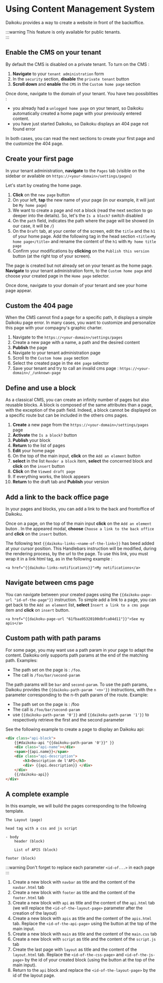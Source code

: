 # Using Content Management System

Daikoku provides a way to create a website in front of the backoffice. 

:::warning
This feature is only available for public tenants.   
:::

## Enable the CMS on your tenant

By default the CMS is disabled on a private tenant. To turn on the CMS :

1. **Navigate** to your `tenant administration` form
2. In the `security` section, **disable** the `private tenant` button
3. **Scroll down** and **enable** the `CMS` in the `Custom home page` section

Once done, navigate to the domain of your tenant. You have two possiblities :

- you already had a `unlogged home page` on your tenant, so Daikoku automatically created a home page with your previously entered content.
- you have just started Daikoku, so Daikoku displays an 404 page not found error

In both cases, you can read the next sections to create your first page and the customize the 404 page.

## Create your first page

In your tenant administration, **navigate** to the `Pages` tab (visible on the sidebar or available on `https://<your-domain>/settings/pages`)

Let's start by creating the home page.

1. **Click** on the `new page` button
2. On your left, **tap** the new name of your page (in our example, it will just be `My home page`)
3. We want to create a page and not a block (read the next section to go deeper into the details). So, let's the `Is a block?` switch disabled
4. On the `path` field, indicates the path where the page will be showed (in our case, it will be `/`)
5. On the `Draft` tab, at your center of the screen, edit the `title` and the `h1` of your home page. Add the following tag in the head section `<title>My home page</title>` and rename the content of the `h1` with `My home title page`
6. Confirm your modifications by **clicking** on the `Publish this version` button (at the right top of your screen).

The page is created but not already set on your tenant as the home page. **Navigate** to your tenant administration form, to the `Custom home page` and choose your created page in the `Home page` selector.

Once done, navigate to your domain of your tenant and see your home page appear.

## Custom the 404 page

When the CMS cannot find a page for a specific path, it displays a simple Daikoku page error. In many cases, you want to customize and personalize this page with your compagny's graphic charter.

1. Navigate to the `https://<your-domain>/settings/pages`
2. Create a new page with a name, a path and the desired content 
3. **Publish** the page
4. Navigate to your tenant administration page
5. Scroll to the `Custom home page` section
6. Select the created page in the `404 page` selector
7. Save your tenant and try to call an invalid cms page : `https://<your-domain>/_/unknown-page`

## Define and use a block

As a classical CMS, you can create an infinity number of pages but also reusable blocks. A block is composed of the same attributes than a page, with the exception of the path field. Indeed, a block cannot be displayed on a specific route but can be included in the others cms pages.

1. **Create** a new page from the `https://<your-domain>/settings/pages` page
2. **Activate** the `Is a block?` button
3. **Publish** your block
4. **Return** to the list of pages
5. **Edit** your home page
6. On the top of the main input, **click** on the `Add an element` button
7. **select** in the list `Render a block` item, **select** the concerned block and **click** on the `insert` button
8. **Click** on the `Viewed draft page`
9. If everything works, the block appears
10. **Return** to the draft tab and **Publish** your version

## Add a link to the back office page

In your pages and blocks, you can add a link to the back and frontoffice of Daikoku. 

Once on a page, on the top of the main input **click** on the `Add an element` buton . In the appeared modal, **choose** `Choose a link to the back office` and **click** on the `insert` button.

The following text `{{daikoku-links-<name-of-the-link>}}` has beed added at your cursor position. This Handlebars instruction will be modified, during the rendering process, by the url to the page. To use this link, you must wrap it in a link html tag, as in the following example :

```
<a href="{{daikoku-links-notifications}}">My notifications</a>
```

## Navigate between cms page

You can navigate between your created pages using the `{{daikoku-page-url "id-of-the-page"}}` instruction. To simple add a link to a page, you can get back to the `Add an element` list, **select** `Insert a link to a cms page` item and **click** on `insert` button.

```
<a href="{{daikoku-page-url "61fbaa95320100dbfca04d11"}}">See my apis</a>
```

## Custom path with path params

For some page, you may want use a path param in your page to adapt the content. Daikoku only supports path params at the end of the matching path. Examples:

* The path set on the page is : `/foo`. 
* The call is `/foo/bar/second-param`
  
The path params will be `bar` and `second-param`. To use the path params, Daikoku provides the `{{daikoku-path-param '<n>'}}` instructions, with the `n` parameter corresponding to the n-th path param of the route. Example:

* The path set on the page is : /foo
* The call is `/foo/bar/second-param`
* use `{{daikoku-path-param '0'}}` and `{{daikoku-path-param '1'}}` to respectively retrieve the first and the second parameter

See the following example to create a page to display an Daikoku api:

```html
<div class="api-block">
    {{#daikoku-api "{{daikoku-path-param '0'}}" }}
    <div class="api-name"></div>
    <span>{{api.name}}</span>
    <div class="api-description">
        <h3>Description de l'API</h3>
        <div> {{api.description}} </div>
    </div>
    {{/daikoku-api}}
</div>
```

## A complete example

In this example, we will build the pages corresponding to the following template.

```
The Layout (page)

head tag with a css and js script

- body
    header (block)

    List of APIS (block)

footer (block)
```

:::warning
Don't forget to replace each parameter `<id-of...>` in each page
:::

1. Create a new block with `navbar` as title and the content of the `navbar.html` tab
2. Create a new block with `footer` as title and the content of the `footer.html` tab
3. Create a new block with `api` as title and the content of the `api.html` tab (we will replace the `<id-of-the-layout-page>` parameter after the creation of the layout)
4. Create a new block with `apis` as title and the content of the `apis.html` tab. Replace the `<id-of-the-api-page>` using the button at the top of the main input.
5. Create a new block with `main` as title and the content of the `main.css` tab
6. Create a new block with `script` as title and the content of the `script.js` tab
7. Create the last page with `layout` as title and the content of the `layout.html` tab. Replace the `<id-of-the-css-page>` and `<id-of-the-js-page>` by the id of your created block (using the button at the top of the main input). 
8. Return to the `api` block and replace the `<id-of-the-layout-page>` by the id of the layout page.

<!-- navbar.html
:   @@snip [navbar.html](./snippets/navbar.html) 

footer.html
:   @@snip [footer.html](./snippets/footer.html) 

api.html
:   @@snip [api.html](./snippets/api.html) 

apis.html
:   @@snip [apis.html](./snippets/apis.html) 

main.css
:   @@snip [main.css](./snippets/main.css) 

script.js
:   @@snip [script.js](./snippets/script.js)

layout.html
:   @@snip [layout.html](./snippets/layout.html) -->



